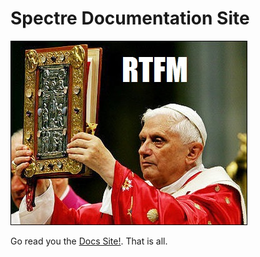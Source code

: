Spectre Documentation Site
==========================

![RTFM](/assets/images/rtfm.jpg)

Go read you the [Docs Site!](https://volcano-lair.github.io/). That is all.

